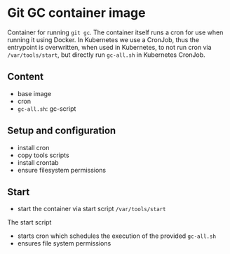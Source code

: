 # Git GC container image

Container for running `git gc`. The container itself runs a cron for use when
running it using Docker. In Kubernetes we use a CronJob, thus the entrypoint
is overwritten, when used in Kubernetes, to not run cron via `/var/tools/start`,
but directly run `gc-all.sh` in Kubernetes CronJob.

## Content

* base image
* cron
* `gc-all.sh`: gc-script

## Setup and configuration

* install cron
* copy tools scripts
* install crontab
* ensure filesystem permissions

## Start

* start the container via start script `/var/tools/start`

The start script

* starts cron which schedules the execution of the provided `gc-all.sh`
* ensures file system permissions
